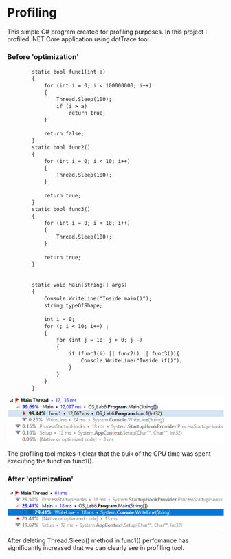 # Profiling

This simple C# program created for profiling purposes. In this project I profiled .NET Core application using dotTrace tool.

### Before 'optimization'
```
        static bool func1(int a)
        {
            for (int i = 0; i < 100000000; i++)
            {
                Thread.Sleep(100);
                if (i > a)
                    return true;
            }

            return false;
        }
        static bool func2()
        {
            for (int i = 0; i < 10; i++)
            {
                Thread.Sleep(100);
            }

            return true;
        }
        static bool func3()
        {
            for (int i = 0; i < 10; i++)
            {
                Thread.Sleep(100);
            }

            return true;
        }


        static void Main(string[] args)
        {
            Console.WriteLine("Inside main()");
            string typeOfShape;

            int i = 0;
            for (; i < 10; i++) ;
            {
                for (int j = 10; j > 0; j--)
                {
                    if (func1(i) || func2() || func3()){
                        Console.WriteLine("Inside if()");
                    }
                }
            }
        }
```
![](img/img1.png)

The profiling tool makes it clear that the bulk of the CPU time was spent executing the function func1().

### After 'optimization'
![](img/img2.png)

After deleting Thread.Sleep() method in func1() perfomance has significantly increased that we can clearly see in profiling tool.
